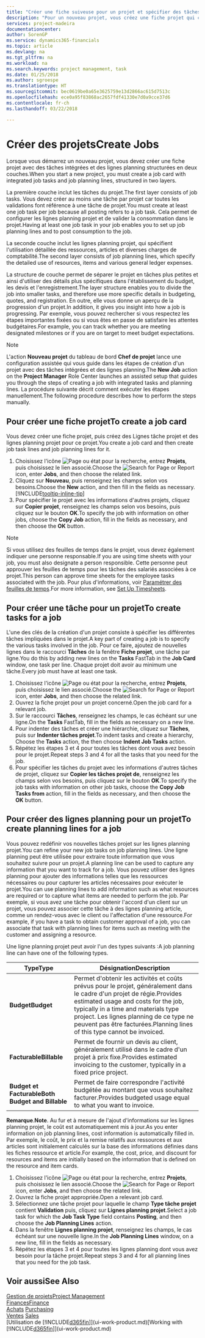 ```yaml
---
title: "Créer une fiche suiveuse pour un projet et spécifier des tâches| Microsoft Docs"
description: "Pour un nouveau projet, vous créez une fiche projet qui contient les tâches projet et les lignes planning, pour vous aider à gérer la progression et les budgets."
services: project-madeira
documentationcenter: 
author: SorenGP
ms.service: dynamics365-financials
ms.topic: article
ms.devlang: na
ms.tgt_pltfrm: na
ms.workload: na
ms.search.keywords: project management, task
ms.date: 01/25/2018
ms.author: sgroespe
ms.translationtype: HT
ms.sourcegitcommit: bec0619be0a65e3625759e13d2866ac615d7513c
ms.openlocfilehash: ece0a95f83868ac2657fdf41330e7d0a9cce37d6
ms.contentlocale: fr-ch
ms.lasthandoff: 03/22/2018

---
```

# <a name="create-jobs"></a><span data-ttu-id="58b3b-103">Créer des projets</span><span class="sxs-lookup"><span data-stu-id="58b3b-103">Create Jobs</span></span>
<span data-ttu-id="58b3b-104">Lorsque vous démarrez un nouveau projet, vous devez créer une fiche projet avec des tâches intégrées et des lignes planning structurées en deux couches.</span><span class="sxs-lookup"><span data-stu-id="58b3b-104">When you start a new project, you must create a job card with integrated job tasks and job planning lines, structured in two layers.</span></span>  

<span data-ttu-id="58b3b-105">La première couche inclut les tâches du projet.</span><span class="sxs-lookup"><span data-stu-id="58b3b-105">The first layer consists of job tasks.</span></span> <span data-ttu-id="58b3b-106">Vous devez créer au moins une tâche par projet car toutes les validations font référence à une tâche de projet.</span><span class="sxs-lookup"><span data-stu-id="58b3b-106">You must create at least one job task per job because all posting refers to a job task.</span></span> <span data-ttu-id="58b3b-107">Cela permet de configurer les lignes planning projet et de valider la consommation dans le projet.</span><span class="sxs-lookup"><span data-stu-id="58b3b-107">Having at least one job task in your job enables you to set up job planning lines and to post consumption to the job.</span></span>

<span data-ttu-id="58b3b-108">La seconde couche inclut les lignes planning projet, qui spécifient l'utilisation détaillée des ressources, articles et diverses charges de comptabilité.</span><span class="sxs-lookup"><span data-stu-id="58b3b-108">The second layer consists of job planning lines, which specify the detailed use of resources, items and various general ledger expenses.</span></span>

<span data-ttu-id="58b3b-109">La structure de couche permet de séparer le projet en tâches plus petites et ainsi d'utiliser des détails plus spécifiques dans l'établissement du budget, les devis et l'enregistrement.</span><span class="sxs-lookup"><span data-stu-id="58b3b-109">The layer structure enables you to divide the job into smaller tasks, and therefore use more specific details in budgeting, quotes, and registration.</span></span> <span data-ttu-id="58b3b-110">En outre, elle vous donne un aperçu de la progression d'un projet.</span><span class="sxs-lookup"><span data-stu-id="58b3b-110">In addition, it gives you insight into how a job is progressing.</span></span> <span data-ttu-id="58b3b-111">Par exemple, vous pouvez rechercher si vous respectez les étapes importantes fixées ou si vous êtes en passe de satisfaire les attentes budgétaires.</span><span class="sxs-lookup"><span data-stu-id="58b3b-111">For example, you can track whether you are meeting designated milestones or if you are on target to meet budget expectations.</span></span>

> [!NOTE]  
>   <span data-ttu-id="58b3b-112">L'action **Nouveau projet** du tableau de bord **Chef de projet** lance une configuration assistée qui vous guide dans les étapes de création d'un projet avec des tâches intégrées et des lignes planning.</span><span class="sxs-lookup"><span data-stu-id="58b3b-112">The **New Job** action on the **Project Manager** Role Center launches an assisted setup that guides you through the steps of creating a job with integrated tasks and planning lines.</span></span> <span data-ttu-id="58b3b-113">La procédure suivante décrit comment exécuter les étapes manuellement.</span><span class="sxs-lookup"><span data-stu-id="58b3b-113">The following procedure describes how to perform the steps manually.</span></span>

## <a name="to-create-a-job-card"></a><span data-ttu-id="58b3b-114">Pour créer une fiche projet</span><span class="sxs-lookup"><span data-stu-id="58b3b-114">To create a job card</span></span>
<span data-ttu-id="58b3b-115">Vous devez créer une fiche projet, puis créez des Lignes tâche projet et des lignes planning projet pour ce projet.</span><span class="sxs-lookup"><span data-stu-id="58b3b-115">You create a job card and then create job task lines and job planning lines for it.</span></span>

1. <span data-ttu-id="58b3b-116">Choisissez l'icône ![Page ou état pour la recherche](media/ui-search/search_small.png "Page ou état pour la recherche"), entrez **Projets**, puis choisissez le lien associé.</span><span class="sxs-lookup"><span data-stu-id="58b3b-116">Choose the ![Search for Page or Report](media/ui-search/search_small.png "Search for Page or Report icon") icon, enter **Jobs**, and then choose the related link.</span></span>  
2. <span data-ttu-id="58b3b-117">Cliquez sur **Nouveau**, puis renseignez les champs selon vos besoins.</span><span class="sxs-lookup"><span data-stu-id="58b3b-117">Choose the **New** action, and then fill in the fields as necessary.</span></span> [!INCLUDE[tooltip-inline-tip](includes/tooltip-inline-tip_md.md)]
3. <span data-ttu-id="58b3b-118">Pour spécifier le projet avec les informations d'autres projets, cliquez sur **Copier projet**, renseignez les champs selon vos besoins, puis cliquez sur le bouton **OK**.</span><span class="sxs-lookup"><span data-stu-id="58b3b-118">To specify the job with information on other jobs, choose the **Copy Job** action, fill in the fields as necessary, and then choose the **OK** button.</span></span>

> [!NOTE]  
>   <span data-ttu-id="58b3b-119">Si vous utilisez des feuilles de temps dans le projet, vous devez également indiquer une personne responsable.</span><span class="sxs-lookup"><span data-stu-id="58b3b-119">If you are using time sheets with your job, you must also designate a person responsible.</span></span> <span data-ttu-id="58b3b-120">Cette personne peut approuver les feuilles de temps pour les tâches des salariés associées à ce projet.</span><span class="sxs-lookup"><span data-stu-id="58b3b-120">This person can approve time sheets for the employee tasks associated with the job.</span></span> <span data-ttu-id="58b3b-121">Pour plus d'informations, voir [Paramétrer des feuilles de temps](projects-how-setup-time-sheets.md).</span><span class="sxs-lookup"><span data-stu-id="58b3b-121">For more information, see [Set Up Timesheets](projects-how-setup-time-sheets.md).</span></span>

## <a name="to-create-tasks-for-a-job"></a><span data-ttu-id="58b3b-122">Pour créer une tâche pour un projet</span><span class="sxs-lookup"><span data-stu-id="58b3b-122">To create tasks for a job</span></span>
<span data-ttu-id="58b3b-123">L'une des clés de la création d'un projet consiste à spécifier les différentes tâches impliquées dans le projet.</span><span class="sxs-lookup"><span data-stu-id="58b3b-123">A key part of creating a job is to specify the various tasks involved in the job.</span></span> <span data-ttu-id="58b3b-124">Pour ce faire, ajoutez de nouvelles lignes dans le raccourci **Tâches** de la fenêtre **Fiche projet**, une tâche par ligne.</span><span class="sxs-lookup"><span data-stu-id="58b3b-124">You do this by adding new lines on the **Tasks** FastTab in the **Job Card** window, one task per line.</span></span> <span data-ttu-id="58b3b-125">Chaque projet doit avoir au minimum une tâche.</span><span class="sxs-lookup"><span data-stu-id="58b3b-125">Every job must have at least one task.</span></span>

1. <span data-ttu-id="58b3b-126">Choisissez l'icône ![Page ou état pour la recherche](media/ui-search/search_small.png "Page ou état pour la recherche"), entrez **Projets**, puis choisissez le lien associé.</span><span class="sxs-lookup"><span data-stu-id="58b3b-126">Choose the ![Search for Page or Report](media/ui-search/search_small.png "Search for Page or Report icon") icon, enter **Jobs**, and then choose the related link.</span></span>
2. <span data-ttu-id="58b3b-127">Ouvrez la fiche projet pour un projet concerné.</span><span class="sxs-lookup"><span data-stu-id="58b3b-127">Open the job card for a relevant job.</span></span>
3. <span data-ttu-id="58b3b-128">Sur le raccourci **Tâches**, renseignez les champs, le cas échéant sur une ligne.</span><span class="sxs-lookup"><span data-stu-id="58b3b-128">On the **Tasks** FastTab, fill in the fields as necessary on a new line.</span></span>
4. <span data-ttu-id="58b3b-129">Pour indenter des tâches et créer une hiérarchie, cliquez sur **Tâches**, puis sur **Indenter tâches projet**.</span><span class="sxs-lookup"><span data-stu-id="58b3b-129">To indent tasks and create a hierarchy, Choose the **Tasks** action, the then choose **Indent Job Tasks** action.</span></span>
5. <span data-ttu-id="58b3b-130">Répétez les étapes 3 et 4 pour toutes les tâches dont vous avez besoin pour le projet.</span><span class="sxs-lookup"><span data-stu-id="58b3b-130">Repeat steps 3 and 4 for all the tasks that you need for the job.</span></span>
6. <span data-ttu-id="58b3b-131">Pour spécifier les tâches du projet avec les informations d'autres tâches de projet, cliquez sur **Copier les tâches projet de**, renseignez les champs selon vos besoins, puis cliquez sur le bouton **OK**.</span><span class="sxs-lookup"><span data-stu-id="58b3b-131">To specify the job tasks with information on other job tasks, choose the **Copy Job Tasks from** action, fill in the fields as necessary, and then choose the **OK** button.</span></span>

## <a name="to-create-planning-lines-for-a-job"></a><span data-ttu-id="58b3b-132">Pour créer des lignes planning pour un projet</span><span class="sxs-lookup"><span data-stu-id="58b3b-132">To create planning lines for a job</span></span>
<span data-ttu-id="58b3b-133">Vous pouvez redéfinir vos nouvelles tâches projet sur les lignes planning projet.</span><span class="sxs-lookup"><span data-stu-id="58b3b-133">You can refine your new job tasks on job planning lines.</span></span> <span data-ttu-id="58b3b-134">Une ligne planning peut être utilisée pour extraire toute information que vous souhaitez suivre pour un projet.</span><span class="sxs-lookup"><span data-stu-id="58b3b-134">A planning line can be used to capture any information that you want to track for a job.</span></span> <span data-ttu-id="58b3b-135">Vous pouvez utiliser des lignes planning pour ajouter des informations telles que les ressources nécessaires ou pour capturer les articles nécessaires pour exécuter le projet.</span><span class="sxs-lookup"><span data-stu-id="58b3b-135">You can use planning lines to add information such as what resources are required or to capture what items are needed to perform the job.</span></span> <span data-ttu-id="58b3b-136">Par exemple, si vous avez une tâche pour obtenir l'accord d'un client sur un projet, vous pouvez associer cette tâche à des lignes planning article, comme un rendez-vous avec le client ou l'affectation d'une ressource.</span><span class="sxs-lookup"><span data-stu-id="58b3b-136">For example, if you have a task to obtain customer approval of a job, you can associate that task with planning lines for items such as meeting with the customer and assigning a resource.</span></span>  

<span data-ttu-id="58b3b-137">Une ligne planning projet peut avoir l'un des types suivants :</span><span class="sxs-lookup"><span data-stu-id="58b3b-137">A job planning line can have one of the following types.</span></span>  

| <span data-ttu-id="58b3b-138">Type</span><span class="sxs-lookup"><span data-stu-id="58b3b-138">Type</span></span> | <span data-ttu-id="58b3b-139">Désignation</span><span class="sxs-lookup"><span data-stu-id="58b3b-139">Description</span></span> |
| --- | --- |
| <span data-ttu-id="58b3b-140">**Budget**</span><span class="sxs-lookup"><span data-stu-id="58b3b-140">**Budget**</span></span> |<span data-ttu-id="58b3b-141">Permet d'obtenir les activités et coûts prévus pour le projet, généralement dans le cadre d'un projet de régie.</span><span class="sxs-lookup"><span data-stu-id="58b3b-141">Provides estimated usage and costs for the job, typically in a time and materials type project.</span></span> <span data-ttu-id="58b3b-142">Les lignes planning de ce type ne peuvent pas être facturées.</span><span class="sxs-lookup"><span data-stu-id="58b3b-142">Planning lines of this type cannot be invoiced.</span></span> |
| <span data-ttu-id="58b3b-143">**Facturable**</span><span class="sxs-lookup"><span data-stu-id="58b3b-143">**Billable**</span></span> |<span data-ttu-id="58b3b-144">Permet de fournir un devis au client, généralement utilisé dans le cadre d'un projet à prix fixe.</span><span class="sxs-lookup"><span data-stu-id="58b3b-144">Provides estimated invoicing to the customer, typically in a fixed price project.</span></span> |
| <span data-ttu-id="58b3b-145">**Budget et Facturable**</span><span class="sxs-lookup"><span data-stu-id="58b3b-145">**Both Budget and Billable**</span></span> |<span data-ttu-id="58b3b-146">Permet de faire correspondre l'activité budgétée au montant que vous souhaitez facturer.</span><span class="sxs-lookup"><span data-stu-id="58b3b-146">Provides budgeted usage equal to what you want to invoice.</span></span> |

<span data-ttu-id="58b3b-147">**Remarque**.</span><span class="sxs-lookup"><span data-stu-id="58b3b-147">**Note**.</span></span> <span data-ttu-id="58b3b-148">Au fur et à mesure de l'ajout d'informations sur les lignes planning projet, le coût est automatiquement mis à jour.</span><span class="sxs-lookup"><span data-stu-id="58b3b-148">As you enter information on job planning lines, cost information is automatically filled in.</span></span> <span data-ttu-id="58b3b-149">Par exemple, le coût, le prix et la remise relatifs aux ressources et aux articles sont initialement calculés sur la base des informations définies dans les fiches ressource et article.</span><span class="sxs-lookup"><span data-stu-id="58b3b-149">For example, the cost, price, and discount for resources and items are initially based on the information that is defined on the resource and item cards.</span></span>

1. <span data-ttu-id="58b3b-150">Choisissez l'icône ![Page ou état pour la recherche](media/ui-search/search_small.png "Page ou état pour la recherche"), entrez **Projets**, puis choisissez le lien associé.</span><span class="sxs-lookup"><span data-stu-id="58b3b-150">Choose the ![Search for Page or Report](media/ui-search/search_small.png "Search for Page or Report icon") icon, enter **Jobs**, and then choose the related link.</span></span>
2. <span data-ttu-id="58b3b-151">Ouvrez la fiche projet appropriée.</span><span class="sxs-lookup"><span data-stu-id="58b3b-151">Open a relevant job card.</span></span>
3. <span data-ttu-id="58b3b-152">Sélectionnez une tâche projet pour laquelle le champ **Type tâche projet** contient **Validation** puis, cliquez sur **Lignes planning projet**.</span><span class="sxs-lookup"><span data-stu-id="58b3b-152">Select a job task for which the **Job Task Type** field contains **Posting**, and then choose the **Job Planning Lines** action.</span></span>  
4. <span data-ttu-id="58b3b-153">Dans la fenêtre **Lignes planning projet**, renseignez les champs, le cas échéant sur une nouvelle ligne.</span><span class="sxs-lookup"><span data-stu-id="58b3b-153">In the **Job Planning Lines** window, on a new line, fill in the fields as necessary.</span></span>
5. <span data-ttu-id="58b3b-154">Répétez les étapes 3 et 4 pour toutes les lignes planning dont vous avez besoin pour la tâche projet.</span><span class="sxs-lookup"><span data-stu-id="58b3b-154">Repeat steps 3 and 4 for all planning lines that you need for the job task.</span></span>

## <a name="see-also"></a><span data-ttu-id="58b3b-155">Voir aussi</span><span class="sxs-lookup"><span data-stu-id="58b3b-155">See Also</span></span>
[<span data-ttu-id="58b3b-156">Gestion de projets</span><span class="sxs-lookup"><span data-stu-id="58b3b-156">Project Management</span></span>](projects-manage-projects.md)  
[<span data-ttu-id="58b3b-157">Finances</span><span class="sxs-lookup"><span data-stu-id="58b3b-157">Finance</span></span>](finance.md)  
<span data-ttu-id="58b3b-158">[Achats](purchasing-manage-purchasing.md)       </span><span class="sxs-lookup"><span data-stu-id="58b3b-158">[Purchasing](purchasing-manage-purchasing.md)       </span></span>  
<span data-ttu-id="58b3b-159">[Ventes](sales-manage-sales.md)    </span><span class="sxs-lookup"><span data-stu-id="58b3b-159">[Sales](sales-manage-sales.md)    </span></span>  
<span data-ttu-id="58b3b-160">[Utilisation de [!INCLUDE[d365fin](includes/d365fin_md.md)]](ui-work-product.md)</span><span class="sxs-lookup"><span data-stu-id="58b3b-160">[Working with [!INCLUDE[d365fin](includes/d365fin_md.md)]](ui-work-product.md)</span></span>  

